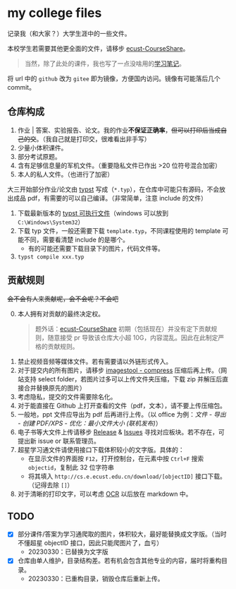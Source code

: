 # my college files

记录我（和大家？）大学生涯中的一些文件。

本校学生若需要其他更全面的文件，请移步 [ecust-CourseShare](https://github.com/tianyilt/ecust-CourseShare)。

> 当然，除了此处的课件，我也写了一点没啥用的[学习笔记](https://absx.pages.dev/farraginous/learning/)。

将 url 中的 `github` 改为 `gitee` 即为镜像，方便国内访问。镜像有可能落后几个 commit。

## 仓库构成

1. 作业 | 答案、实验报告、论文。我的作业**不保证正确率**，~~但可以打印后当成自己的交~~。（我自己就是打印交，很难看出非手写）
2. 少量小体积课件。
3. 部分考试原题。
4. 含有足够信息量的军机文件。（重要隐私文件已作出 >20 位符号混合加密）
5. 本人的私人文件。（也进行了加密）

大三开始部分作业/论文由 [typst](https://github.com/typst/typst) 写成（`*.typ`），在仓库中可能只有源码，不会放出成品 pdf，有需要的可以自己编译。（非常简单，注意 include 的文件）

1. 下载最新版本的 [typst 可执行文件](https://github.com/typst/typst/releases)（windows 可以放到 `C:\Windows\System32`）
2. 下载 typ 文件，一般还需要下载 `template.typ`，不同课程使用的 template 可能不同，需要看清楚 include 的是哪个。
   - 有的可能还需要下载目录下的图片，代码文件等。
3. `typst compile xxx.typ`

## 贡献规则

~~会不会有人来贡献呢，会不会呢？不会吧~~

0. 本人拥有对贡献的最终决定权。
   > 题外话：[ecust-CourseShare](https://github.com/tianyilt/ecust-CourseShare) 初期（包括现在）并没有定下贡献规则，随意接受 pr 导致该仓库大小超 10G，内容混乱。因此在此制定严格的贡献规则。
1. 禁止视频音频等媒体文件。若有需要请以外链形式传入。
2. 对于提交内的所有图片，请移步 [imagestool - compress](https://imagestool.com/compress-images.html) 压缩后再上传。（网站支持 select folder，若图片过多可以上传文件夹压缩，下载 zip 并解压后直接合并替换原先的图片）
3. 考虑隐私，提交的文件需要除名化。
4. 对于能直接在 Github 上打开查看的文件（pdf，文本），请不要上传压缩包。
5. 一般地，ppt 文件应导出为 pdf 后再进行上传。（以 office 为例：_文件 - 导出 - 创建 PDF/XPS - 优化：最小文件大小 (联机发布)_）
6. 电子书等大文件上传请移步 [Release](https://github.com/lxl66566/my-college-files/releases) & [Issues](https://github.com/lxl66566/my-college-files/issues) 寻找对应板块。若不存在，可提出新 issue or 联系管理员。
7. 超星学习通文件请使用接口下载体积较小的文字版。具体的：
   - 在显示文件的界面按 `F12`，打开控制台，在元素中按 `Ctrl+F` 搜索 `objectid`，复制此 32 位字符串
   - 将其填入 `http://cs.e.ecust.edu.cn/download/[objectID]` 接口下载。（记得去除 `[]`）
8. 对于清晰的打印文字，可以考虑 [OCR](https://absx.pages.dev/articles/ocr.html) 以后放在 markdown 中。

## TODO

- [x] 部分课件/答案为学习通爬取的图片，体积较大，最好能替换成文字版。（当时不懂超星 objectID 接口，因此只能爬图片了，血亏）
  - 20230330：已替换为文字版
- [x] 仓库由单人维护，目录结构差。若有机会包含其他专业的内容，届时将重构目录。
  - 20230330：已重构目录，销毁仓库后重新上传。

